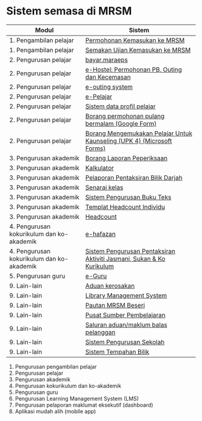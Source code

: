 # Sistem semasa di MRSM

| Modul | Sistem |
|--------|--------|
| 1. Pengambilan pelajar | [Permohonan Kemasukan ke MRSM](../../maklumat-asas/pengenalan-mrsm/pautan/sistem.md) |
| 1. Pengambilan pelajar | [Semakan Ujian Kemasukan ke MRSM](https://mrsm.mara.gov.my/MARATawaranf1/frmLoginSemakanF1.aspx) |
| 2. Pengurusan pelajar | [bayar.maraeps](https://bayar.maraeps.my/login) |
| 2. Pengurusan pelajar | [e-Hostel: Permohonan PB, Outing dan Kecemasan](http://www.e-hostel.net/joba_hostel/loginPenjaga.php) |
| 2. Pengurusan pelajar | [e-outing system](http://www.e-hostel.net/putra_outing/) |
| 2. Pengurusan pelajar | [e-Pelajar](http://www.mrsmkotakinabalu.edu.my/epelajar/login.asp) |
| 2. Pengurusan pelajar | [Sistem data profil pelajar](http://www.uppmlgg.com/esppng/esppngextra/menuxxx_login.asp) |
| 2. Pengurusan pelajar | [Borang permohonan pulang bermalam (Google Form)](https://docs.google.com/forms/d/e/1FAIpQLScJqR1fAepW8t35u-HG3jgid7SXLW8gXjoLbEz0KXsFV-5_Qw/viewform) |
| 2. Pengurusan pelajar | [Borang Mengemukakan Pelajar Untuk Kaunseling (UPK 4) (Microsoft Forms)](https://forms.office.com/pages/responsepage.aspx?id=gkACjlBbekSQabWlR-NKMPUt-QDdaPBIrdbGqYaXNrFUN0VVSk5WSTBZTjNDSjg2U05CVFpTUVY5Uy4u) |
| 3. Pengurusan akademik | [Borang Laporan Peperiksaan](http://examreportofficialuppmlgg168.uppmlgg.com/index.asp) |
| 3. Pengurusan akademik | [Kalkulator](http://kalkulatorpng4mrsm.uppmlgg.com/calculatorPNGatas.asp) |
| 3. Pengurusan akademik | [Pelaporan Pentaksiran Bilik Darjah](https://mylink.la/nurmujahadah02) |
| 3. Pengurusan akademik | [Senarai kelas](http://www.uppmlgg.com/senaraikelas.html) |
| 3. Pengurusan akademik | [Sistem Pengurusan Buku Teks](http://pspbaitulilmitmfs.com/spteks/login.php) |
| 3. Pengurusan akademik | [Templat Headcount Individu](https://maranet-my.sharepoint.com/:x:/g/personal/joespenzal_mara_gov_my/EfRb-OhMT8hFqlBPfSu8GZ4BpVBxAzzcNXAz_KWWl_VyFw?e=FqpV7A) |
| 3. Pengurusan akademik  | [Headcount](https://maranet-my.sharepoint.com/:x:/r/personal/suria_hanapiah_mara_gov_my/_layouts/15/Doc.aspx?sourcedoc=%7BC496C963-0268-4C7C-A5CE-08D335FFED5E%7D&file=T5-HEADCOUNT%20BESERI%202023.xlsx&action=default&mobileredirect=true) |
| 4. Pengurusan kokurikulum dan ko-akademik | [e-hafazan](http://ehafazanua.com/mrsmkp.html?button=LAMAN+UTAMA%0D%0A) |
| 4. Pengurusan kokurikulum dan ko-akademik | [Sistem Pengurusan Pentaksiran Aktiviti Jasmani, Sukan & Ko Kurikulum](http://syspajskxxxonline.uppmlgg.com/index_pajsk.asp) |
| 5. Pengurusan guru | [e-Guru](http://www.mrsmsemporna.edu.my/skoq/contents/Loginguru.asp) |
| 9. Lain-lain | [Aduan kerosakan](https://mrsmict.wixsite.com/mrsmkkmaintainance/aduan-kerosakkan) |
| 9. Lain-lain | [Library Management System](http://pspmrsmsaskualakangsar.com/) |
| 9. Lain-lain | [Pautan MRSM Beseri](https://mylink.la/mrsmbeseri) |
| 9. Lain-lain | [Pusat Sumber Pembelajaran](https://www.pspbaitulilmi.com/) |
| 9. Lain-lain | [Saluran aduan/maklum balas pelanggan](https://form.jotform.com/210074491832452) |
| 9. Lain-lain | [Sistem Pengurusan Sekolah](https://mrsm.awfatech.com/sas/) |
| 9. Lain-lain | [Sistem Tempahan Bilik](http://www.pspmrsmkputra.com/cendana/mrbs/web/day.php?year=2023&month=09&day=04&area=17&room=0) |

1. Pengurusan pengambilan pelajar 
2. Pengurusan pelajar 
3. Pengurusan akademik 
4. Pengurusan kokurikulum dan ko-akademik
5. Pengurusan guru 
6. Pengurusan Learning Management System (LMS) 
7. Pengurusan pelaporan maklumat eksekutif (dashboard) 
8. Aplikasi mudah alih (mobile app)